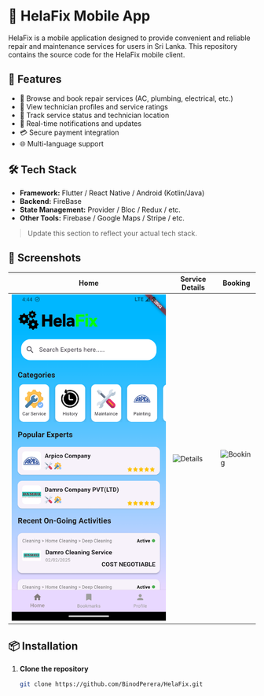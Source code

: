 # 📱 HelaFix Mobile App

HelaFix is a mobile application designed to provide convenient and reliable repair and maintenance services for users in Sri Lanka. This repository contains the source code for the HelaFix mobile client.

## 🚀 Features

- 🔧 Browse and book repair services (AC, plumbing, electrical, etc.)
- 🧰 View technician profiles and service ratings
- 📍 Track service status and technician location
- 🔔 Real-time notifications and updates
- 💳 Secure payment integration
- 🌐 Multi-language support

## 🛠️ Tech Stack

- **Framework:** Flutter / React Native / Android (Kotlin/Java)  
- **Backend:** FireBase  
- **State Management:** Provider / Bloc / Redux / etc.  
- **Other Tools:** Firebase / Google Maps / Stripe / etc.

> Update this section to reflect your actual tech stack.

## 📸 Screenshots

| Home | Service Details | Booking |
|------|------------------|---------|
| ![Home](screenshots/home.png) | ![Details](screenshots/details.png) | ![Booking](screenshots/booking.png) |


## 📦 Installation

1. **Clone the repository**
   ```bash
   git clone https://github.com/BinodPerera/HelaFix.git
